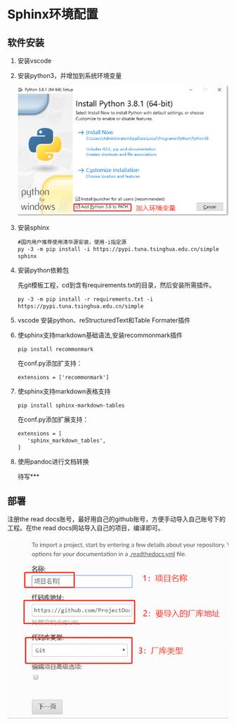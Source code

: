 # Sphinx环境配置

## 软件安装

1. 安装vscode

2. 安装python3，并增加到系统环境变量

   ![](media/1578221410983.png)

3. 安装sphinx

   ```
   #国内用户推荐使用清华源安装，使用-i指定源
   py -3 -m pip install -i https://pypi.tuna.tsinghua.edu.cn/simple sphinx
   ```

4. 安装python依赖包

   先git模板工程，cd到含有requirements.txt的目录，然后安装所需插件。

   ```
   py -3 -m pip install -r requirements.txt -i https://pypi.tuna.tsinghua.edu.cn/simple
   ```

5. vscode 安装python、reStructuredText和Table Formater插件

6. 使sphinx支持markdown基础语法,安装recommonmark插件

   ```
   pip install recommonmark
   ```

   在conf.py添加扩支持：

   ```
   extensions = ['recommonmark']
   ```

7. 使sphinx支持markdown表格支持

   ```
   pip install sphinx-markdown-tables
   ```

   在conf.py添加扩展支持：

   ```
   extensions = [
      'sphinx_markdown_tables',
   ]
   ```

8. 使用pandoc进行文档转换

   待写***

## 部署

注册the  read docs账号，最好用自己的github账号，方便手动导入自己账号下的工程。在the  read docs网站导入自己的项目，编译即可。

![](media/1578225384254.png)